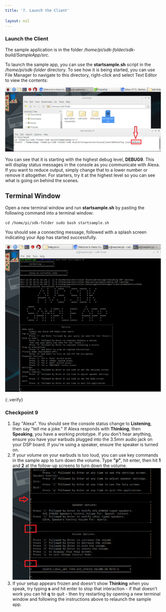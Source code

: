 ```yaml
---
title: '7. Launch the Client'

layout: nil
---
```


### Launch the Client

The sample application is in the folder */home/pi/sdk-folder/sdk-build/SampleApp/src*.

To launch the sample app, you can use the **startsample.sh** script in the */home/pi/sdk-folder* directory. To see how it is being started, you can use File Manager to navigate to this directory, right-click and select Text Editor to view the contents:

![](assets/Debug9.png)

You can see that it is starting with the highest debug level, **DEBUG9**. This will display status messages in the console as you communicate with Alexa. If you want to reduce output, simply change that to a lower number or remove it altogether. For starters, try it at the highest level so you can see what is going on behind the scenes.

## Terminal Window

Open a new terminal window and run **startsample.sh** by pasting the following command into a terminal window:

`cd /home/pi/sdk-folder
sudo bash startsample.sh
`

You should see a connecting message, followed with a splash screen indicating your App has started successfully.

![](assets/SampleApp.png)

{:.verify}
### Checkpoint 9

1. Say "Alexa". You should see the console status change to **Listening**, then say "tell me a joke."  If Alexa responds with **Thinking**, then **Speaking**, you have a working prototype.  If you don't hear anything, ensure you have your earbuds plugged into the 3.5mm audio jack on your DSP board.  If you're using a speaker, ensure the speaker is turned on.  
2. If your volume on your earbuds is too loud, you can use key commands in the sample app to turn down the volume.  Type **"p"**, hit enter, then hit **1** and **2** at the follow-up screens to turn down the volume.  
![](assets/VolumeDown.png)
3. If your setup appears frozen and doesn't show **Thinking** when you speak, try typing **s** and hit enter to stop that interaction - if that doesn't work you can hit **q** to quit - then try restarting by opening a new terminal window and following the instructions above to relaunch the sample app.
